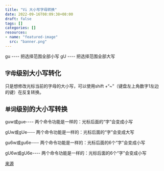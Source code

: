 ```yaml
---
title: "Vi 大小写字母转换"
date: 2022-09-16T08:09:38+08:00
draft: false
tags: []
categories: []
resources:
- name: "featured-image"
  src: "banner.png"
---
```


gu      ---- 把选择范围全部小写
gU      ---- 把选择范围全部大写

## `字母`级别大小写转化

只是想修改光标当前的字母的大小写，可以使用shift +“~”（键盘左上角数字1左边的键）在反复转换。

## `单词`级别的大小写转换

guw或gue---- 两个命令功能是一样的：光标后面的“字”会变成小写

gUw或gUe---- 两个命令功能是一样的：光标后面的“字”会变成大写
 
gu6w或gu6e---- 两个命令功能是一样的：光标后面的6个“字”会变成小写

gU6w或gU6e---- 两个命令功能是一样的：光标后面的6个“字”会变成小写


[来源](https://www.cnblogs.com/badboy200800/p/9880269.html)

